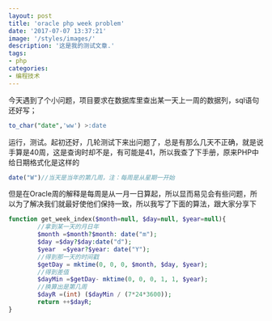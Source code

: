 ```yaml
---
layout: post
title: 'oracle php week problem'
date: '2017-07-07 13:37:21'
image: '/styles/images/'
description: '这是我的测试文章.'
tags:
- php
categories:
- 编程技术
---
```



今天遇到了个小问题，项目要求在数据库里查出某一天上一周的数据列，sql语句还好写；
```sql
to_char("date",'ww') >:date  
```
运行，测试。起初还好，几轮测试下来出问题了，总是有那么几天不正确，就是说手算是40周，这是查询时却不是，有可能是41，所以我查了下手册，原来PHP中给日期格式化是这样的
```php
date("W")//当天是当年的第几周，注：每周是从星期一开始  
```
但是在Oracle周的解释是每周是从一月一日算起，所以显而易见会有些问题，所以为了解决我们就最好使他们保持一致，所以我写了下面的算法，跟大家分享下
```php
function get_week_index($month=null, $day=null, $year=null){  
        //拿到某一天的月日年  
        $month =$month?$month: date("m");  
        $day =$day?$day:date("d");   
        $year  =$year?$year: date("Y");  
        //得到那一天的时间戳  
        $getDay = mktime(0, 0, 0, $month, $day, $year);  
        //得到差值  
        $dayMin =$getDay- mktime(0, 0, 0, 1, 1, $year);  
        //换算出是第几周  
        $dayR =(int) ($dayMin / (7*24*3600));   
        return ++$dayR;  
}  
```